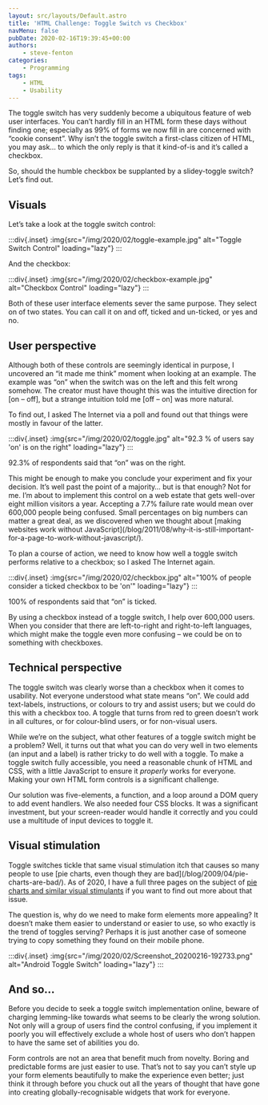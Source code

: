 ```yaml
---
layout: src/layouts/Default.astro
title: 'HTML Challenge: Toggle Switch vs Checkbox'
navMenu: false
pubDate: 2020-02-16T19:39:45+00:00
authors:
    - steve-fenton
categories:
    - Programming
tags:
    - HTML
    - Usability
---
```


The toggle switch has very suddenly become a ubiquitous feature of web user interfaces. You can’t hardly fill in an HTML form these days without finding one; especially as 99% of forms we now fill in are concerned with “cookie consent”. Why isn’t the toggle switch a first-class citizen of HTML, you may ask… to which the only reply is that it kind-of-is and it’s called a checkbox.

So, should the humble checkbox be supplanted by a slidey-toggle switch? Let’s find out.

## Visuals

Let’s take a look at the toggle switch control:

:::div{.inset}
:img{src="/img/2020/02/toggle-example.jpg" alt="Toggle Switch Control" loading="lazy"}
:::

And the checkbox:

:::div{.inset}
:img{src="/img/2020/02/checkbox-example.jpg" alt="Checkbox Control" loading="lazy"}
:::

Both of these user interface elements sever the same purpose. They select on of two states. You can call it on and off, ticked and un-ticked, or yes and no.

## User perspective

Although both of these controls are seemingly identical in purpose, I uncovered an “it made me think” moment when looking at an example. The example was “on” when the switch was on the left and this felt wrong somehow. The creator must have thought this was the intuitive direction for \[on – off\], but a strange intuition told me \[off – on\] was more natural.

To find out, I asked The Internet via a poll and found out that things were mostly in favour of the latter.

:::div{.inset}
:img{src="/img/2020/02/toggle.jpg" alt="92.3 % of users say 'on' is on the right" loading="lazy"}
:::

92.3% of respondents said that “on” was on the right.

This might be enough to make you conclude your experiment and fix your decision. It’s well past the point of a majority… but is that enough? Not for me. I’m about to implement this control on a web estate that gets well-over eight million visitors a year. Accepting a 7.7% failure rate would mean over 600,000 people being confused. Small percentages on big numbers can matter a great deal, as we discovered when we thought about [making websites work without JavaScript]\(/blog/2011/08/why-it-is-still-important-for-a-page-to-work-without-javascript/).

To plan a course of action, we need to know how well a toggle switch performs relative to a checkbox; so I asked The Internet again.

:::div{.inset}
:img{src="/img/2020/02/checkbox.jpg" alt="100% of people consider a ticked checkbox to be 'on'" loading="lazy"}
:::

100% of respondents said that “on” is ticked.

By using a checkbox instead of a toggle switch, I help over 600,000 users. When you consider that there are left-to-right and right-to-left languages, which might make the toggle even more confusing – we could be on to something with checkboxes.

## Technical perspective

The toggle switch was clearly worse than a checkbox when it comes to usability. Not everyone understood what state means “on”. We could add text-labels, instructions, or colours to try and assist users; but we could do this with a checkbox too. A toggle that turns from red to green doesn’t work in all cultures, or for colour-blind users, or for non-visual users.

While we’re on the subject, what other features of a toggle switch might be a problem? Well, it turns out that what you can do very well in two elements (an input and a label) is rather tricky to do well with a toggle. To make a toggle switch fully accessible, you need a reasonable chunk of HTML and CSS, with a little JavaScript to ensure it *properly* works for everyone. Making your own HTML form controls is a significant challenge.

Our solution was five-elements, a function, and a loop around a DOM query to add event handlers. We also needed four CSS blocks. It was a significant investment, but your screen-reader would handle it correctly and you could use a multitude of input devices to toggle it.

## Visual stimulation

Toggle switches tickle that same visual stimulation itch that causes so many people to use [pie charts, even though they are bad]\(/blog/2009/04/pie-charts-are-bad/). As of 2020, I have a full three pages on the subject of [pie charts and similar visual stimulants](/category/pie-charts/) if you want to find out more about that issue.

The question is, why do we need to make form elements more appealing? It doesn’t make them easier to understand or easier to use, so who exactly is the trend of toggles serving? Perhaps it is just another case of someone trying to copy something they found on their mobile phone.

:::div{.inset}
:img{src="/img/2020/02/Screenshot_20200216-192733.png" alt="Android Toggle Switch" loading="lazy"}
:::

## And so…

Before you decide to seek a toggle switch implementation online, beware of charging lemming-like towards what seems to be clearly the wrong solution. Not only will a group of users find the control confusing, if you implement it poorly you will effectively exclude a whole host of users who don’t happen to have the same set of abilities you do.

Form controls are not an area that benefit much from novelty. Boring and predictable forms are just easier to use. That’s not to say you can’t style up your form elements beautifully to make the experience even better; just think it through before you chuck out all the years of thought that have gone into creating globally-recognisable widgets that work for everyone.